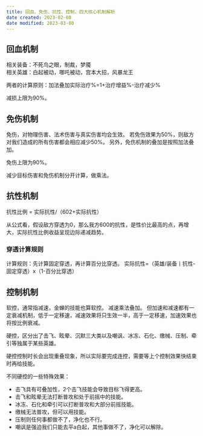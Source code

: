```yaml
---
title: 回血、免伤、抗性、控制，四大核心机制解析
date created: 2023-02-08
date modified: 2023-03-08
---
```


## 回血机制

相关装备：不死鸟之眼，制裁，梦魇  
相关英雄：白起被动，哪吒被动，宫本大招，风暴龙王

两者的计算原则：加法叠加实际治疗%=1+治疗增益%-治疗减少%

减损上限为90%。

## 免伤机制

免伤，对物理伤害、法术伤害与真实伤害均会生效。
若免伤效果为50%，则敌方对我们造成的所有伤害都会相应减少50%。
另外，免伤机制的叠加是按照加法叠加。

免伤上限为90%。

减少目标伤害和免伤机制分开计算，做乘法。

## 抗性机制

抗性比例 = 实际抗性/（602+实际抗性）

从公式看，假设敌方穿透为0，那么我方600的抗性，是性价比最高的点，再增大，实际抗性比例收益呈现边际递减趋势。

### 穿透计算规则

计算规则：先计算固定穿透，再计算百分比穿透。
实际抗性=（英雄/装备丨抗性-固定穿透）x（1-百分比穿透）

## 控制机制

软控，通常指减速，金蝉的技能也算软控。
减速乘法叠加。
但加速和减速都有一定衰减机制，低于一定移速，减速效果将只生效一半，高于一定移速，加速效果也将按比例衰减。

硬控，区分出了击飞、眩晕、沉默三大类以及嘲讽、冰冻、石化、缴械、压制、牵引等独属于某些英雄。

硬控控制时长会出现重叠现象，所以实际要完成连控，需要等上个控制效果快结束时再给技能。

不同硬控的一些特殊效果：

- 击飞具有可叠加性，2个击飞技能会导致目标飞得更高。
- 击飞和眩晕无法打断普攻和处于前摇中的技能。
- 冰冻、石化和牵引可以打断普攻和大部分前摇技能。
- 缴械无法普攻，但可以用技能。
- 压制则任何事都做不了，净化也不行。
- 嘲讽是强迫我们只能去平a白起，其他事做不了，净化可以解除。
